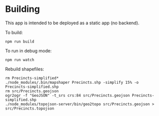 Building
========

This app is intended to be deployed as a static app (no backend).

To build:

    npm run build

To run in debug mode:

    npm run watch

Rebuild shapefiles:

    rm Precincts-simplified*
    ./node_modules/.bin/mapshaper Precincts.shp -simplify 15% -o Precincts-simplified.shp
    rm src/Precincts.geojson
    ogr2ogr -f "GeoJSON" -t_srs crs:84 src/Precincts.geojson Precincts-simplified.shp
    ./node_modules/topojson-server/bin/geo2topo src/Precincts.geojson > src/Precincts.topojson
